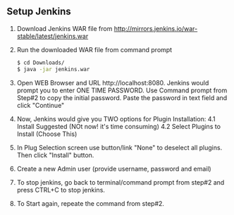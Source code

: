 ## Setup Jenkins

1. Download Jenkins WAR file from http://mirrors.jenkins.io/war-stable/latest/jenkins.war

2. Run the downloaded WAR file from command prompt

    ```bash
    $ cd Downloads/
    $ java -jar jenkins.war
    ```

3.  Open WEB Browser and URL http://localhost:8080. Jenkins would prompt you 
    to enter ONE TIME PASSWORD.
    Use Command prompt from Step#2 to copy the initial password.
    Paste the password in text field and click "Continue"

4.  Now, Jenkins would give you TWO options for Plugin Installation:
    4.1  Install Suggested (NOt now! it's time consuming)
    4.2  Select Plugins to Install (Choose This)

5.  In Plug Selection screen use button/link "None" to deselect all plugins.
    Then click "Install" button.

6.  Create a new Admin user (provide username, password and email)

7.  To stop jenkins, go back to terminal/command prompt from step#2 
    and press CTRL+C to stop jenkins.

8.  To Start again, repeate the command from step#2.

